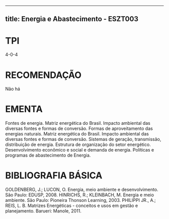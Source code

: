 
---
title: Energia e Abastecimento - ESZT003 
---

# TPI

4-0-4

# RECOMENDAÇÃO

Não há

# EMENTA

Fontes de energia. Matriz energética do Brasil. Impacto ambiental das diversas fontes e formas de conversão. Formas de aproveitamento das energias naturais. Matriz energética do Brasil. Impacto ambiental das diversas fontes e formas de conversão. Sistemas de geração, transmissão, distribuição de energia. Estrutura de organização do setor energético. Desenvolvimento econômico e social e demanda de energia. Políticas e programas de abastecimento de Energia.

# BIBLIOGRAFIA BÁSICA

GOLDENBERG, J.; LUCON, O. Energia, meio ambiente e desenvolvimento. São Paulo: EDUSP, 2008.
HINRICHS, R.; KLEINBACH, M. Energia e meio ambiente. São Paulo: Pioneira Thonson Learning, 2003.
PHILIPPI JR., A.; REIS, L. B. Matrizes Energéticas - conceitos e usos em gestão e planejamento. Barueri: Manole, 2011.
        